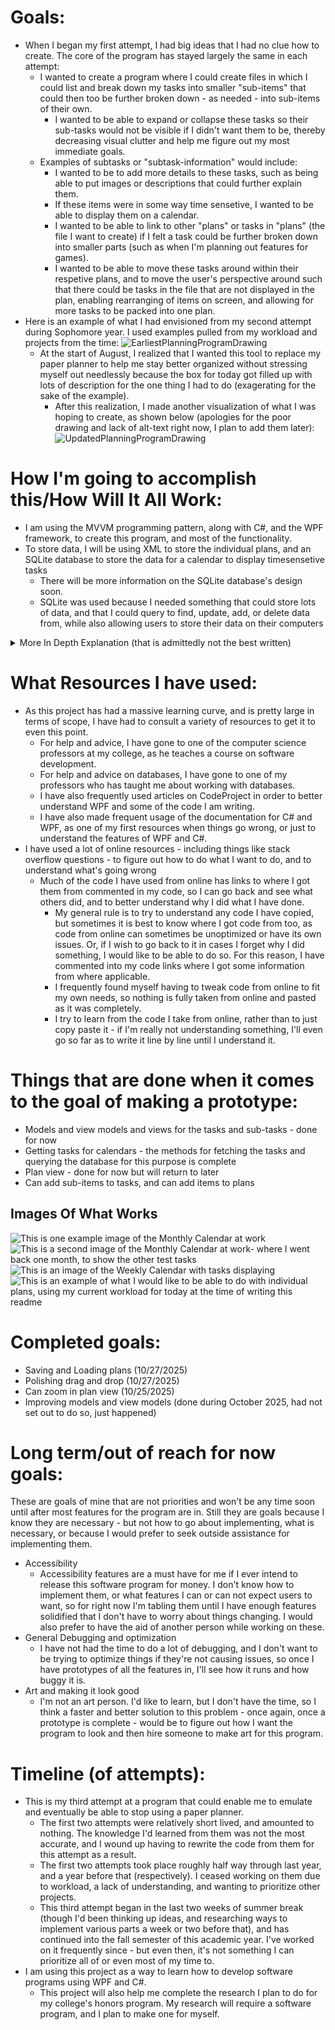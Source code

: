 # Goals:
  - When I began my first attempt, I had big ideas that I had no clue how to create. The core of the program has stayed largely the same in each attempt:
    - I wanted to create a program where I could create files in which I could list and break down my tasks into smaller "sub-items" that could then too be further broken down - as needed - into sub-items of their own.
      - I wanted to be able to expand or collapse these tasks so their sub-tasks would not be visible if I didn't want them to be, thereby decreasing visual clutter and help me figure out my most immediate goals.
    - Examples of subtasks or "subtask-information" would include: 
      - I wanted to be to add more details to these tasks, such as being able to put images or descriptions that could further explain them.
      - If these items were in some way time sensetive, I wanted to be able to display them on a calendar.
      - I wanted to be able to link to other "plans" or tasks in "plans" (the file I want to create) if I felt a task could be further broken down into smaller parts (such as when I'm planning out features for games).
      - I wanted to be able to move these tasks around within their respetive plans, and to move the user's perspective around such that there could be tasks in the file that are not displayed in the plan, enabling rearranging of items on screen, and allowing for more tasks to be packed into one plan.
- Here is an example of what I had envisioned from my second attempt during Sophomore year. I used examples pulled from my workload and projects from the time:
![EarliestPlanningProgramDrawing](ImagesForGithubOfPlanningProgram/EarliestPlanningProgramVersion.png)
  - At the start of August, I realized that I wanted this tool to replace my paper planner to help me stay better organized without stressing myself out needlessly because the box for today got filled up with lots of description for the one thing I had to do (exagerating for the sake of the example).
    - After this realization, I made another visualization of what I was hoping to create, as shown below (apologies for the poor drawing and lack of alt-text right now, I plan to add them later):
  ![UpdatedPlanningProgramDrawing](ImagesForGithubOfPlanningProgram/UpdatedPlanningProgramDrawing.jpg)


# How I'm going to accomplish this/How Will It All Work:
- I am using the MVVM programming pattern, along with C#, and the WPF framework, to create this program, and most of the functionality.
- To store data, I will be using XML to store the individual plans, and an SQLite database to store the data for a calendar to display timesensetive tasks
  - There will be more information on the SQLite database's design soon.
  - SQLite was used because I needed something that could store lots of data, and that I could query to find, update, add, or delete data from, while also allowing users to store their data on their computers

<details>
  <summary>More In Depth Explanation (that is admittedly not the best written)</summary>
  <ul>
   <li> There are two major parts that I haven't yet (fully) implemented and won't fully be explained in the code. These are how I will be saving the plans and tasks, and how tasks will get displayed to the screen on the calendar(s). </li>
    <li> My plan for handling saving data is to store the plans and the tasks in XML, where everything is kind of nested together in a hierarchy of \[PLAN\]-->\[TASK\]-->\[SUBITEMS\]-->\[SUBITEMS' SUBITEMS\], where each of those items listed will have lists of the items next in the hierarchy (in a way, similar to a linked-list or a tree). When displayed in a plan - not on the calendars - it will be roughly similar in structure, just using code. </li><
      <li> it should be made clear that each of the above have their own lists, so the plan "knows" only of the tasks that are its immediate children, the first task on that list only knows of the items that are its immediate children, and so on </li>
      <li> I am aware of how many lists - especially observable collections - there are between the tasks (and subitems - they use the same code) and plans. I plan to refactor this when I find the time, but first I want to get a prototype going </li>
      <li> I am using XML because I have worked with it more than I have JSON, though I've worked with both relatively few times, I have used the former when making mods for Baldur's Gate 3. </li>
      <li> Each task/sub-task is intended to have a GUID tied to it, for identification by the calendar. </li>
        <li> This is so I can search through files for data tied to tasks and/or open plans by clicking on the the tasks displayed in the calendar or by clicking on a linked task within another plan. </li>
    <li> My plan for displaying any tasks that are "time sensetive" has 3 parts. </li>
      <li> The first part is the calendars themselves and the CalendarTask related classes - these will ideally (when clicked) enable users to open corresponding plans, add the task to a plan if it doesn't have a file, delete the task from the calendar if it doesn't have a corresponding file, or delete the task in question from the calendar. </li>
      <li> The second part is the sqlite database. There will only be one total for each download of the program, and it will hold all the data for tasks that need to be displayed on the calendar(s). </li>
      <li> The third part is the date-duration sub-item. This control can be a sub-item for any task, and it will access the data for the task that it is a child of. When a plan is saved, the control will call an event to add its information to the sqlite database. </li>
        <li> Currently, the data these store are the filepath of the file the task they are a child of is in, the name for the task that is their parent, a guid, the date the task starts, the date the task ends, and whether or not the task is completed. </li>
    <li> As of right now, any classes or objects or files (including the sqlite database) that will contain state for the plans or children of the plans are in somewhat of a state of flux, as there are things that as I get closer to making a prototype I will change - one example is that the sqlite database has some filetypes I will eventually need to change.
  </ul>
</details>

# What Resources I have used:
  - As this project has had a massive learning curve, and is pretty large in terms of scope, I have had to consult a variety of resources to get it to even this point.
      - For help and advice, I have gone to one of the computer science professors at my college, as he teaches a course on software development.
      - For help and advice on databases, I have gone to one of my professors who has taught me about working with databases. 
      - I have also frequently used articles on CodeProject in order to better understand WPF and some of the code I am writing.
      - I have also made frequent usage of the documentation for C# and WPF, as one of my first resources when things go wrong, or just to understand the features of WPF and C#.
  - I have used a lot of online resources - including things like stack overflow questions - to figure out how to do what I want to do, and to understand what's going wrong
      - Much of the code I have used from online has links to where I got them from commented in my code, so I can go back and see what others did, and to better understand why I did what I have done.
          - My general rule is to try to understand any code I have copied, but sometimes it is best to know where I got code from too, as code from online can sometimes be unoptimized or have its own issues. Or, if I wish to go back to it in cases I forget why I did something, I would like to be able to do so. For this reason, I have commented into my code links where I got some information from where applicable.
          - I frequently found myself having to tweak code from online to fit my own needs, so nothing is fully taken from online and pasted as it was completely.
          - I try to learn from the code I take from online, rather than to just copy paste it - if I'm really not understanding something, I'll even go so far as to write it line by line until I understand it.

# Things that are done when it comes to the goal of making a prototype:
  - Models and view models and views for the tasks and sub-tasks - done for now
  - Getting tasks for calendars - the methods for fetching the tasks and querying the database for this purpose is complete
  - Plan view - done for now but will return to later
  - Can add sub-items to tasks, and can add items to plans

## Images Of What Works
![This is one example image of the Monthly Calendar at work](ImagesForGithubOfPlanningProgram/MonthlyCalendarWithTasks1.png)
![This is a second image of the Monthly Calendar at work- where I went back one month, to show the other test tasks](ImagesForGithubOfPlanningProgram/MonthlyCalendarWithTasks2.png)
![This is an image of the Weekly Calendar with tasks displaying](ImagesForGithubOfPlanningProgram/WeeklyCalendarWithTasks.png)
![This is an example of what I would like to be able to do with individual plans, using my current workload for today at the time of writing this readme](ImagesForGithubOfPlanningProgram/ExamplePlanToday.png)

# Completed goals:
- Saving and Loading plans (10/27/2025)
- Polishing drag and drop  (10/27/2025)
- Can zoom in plan view (10/25/2025)
- Improving models and view models (done during October 2025, had not set out to do so, just happened)

# Long term/out of reach for now goals:
These are goals of mine that are not priorities and won't be any time soon until after most features for the program are in. Still they are goals because I know they are necessary - but not how to go about implementing, what is necessary, or because I would prefer to seek outside assistance for implementing them. 
- Accessibility
  - Accessibility features are a must have for me if I ever intend to release this software program for money. I don't know how to implement them, or what features I can or can not expect users to want, so for right now I'm tabling them until I have enough features solidified that I don't have to worry about things changing. I would also prefer to have the aid of another person while working on these.
- General Debugging and optimization
  - I have not had the time to do a lot of debugging, and I don't want to be trying to optimize things if they're not causing issues, so once I have prototypes of all the features in, I'll see how it runs and how buggy it is.
- Art and making it look good
  - I'm not an art person. I'd like to learn, but I don't have the time, so I think a faster and better solution to this problem - once again, once a prototype is complete - would be to figure out how I want the program to look and then hire someone to make art for this program. 


# Timeline (of attempts):
  - This is my third attempt at a program that could enable me to emulate and eventually be able to stop using a paper planner.
    - The first two attempts were relatively short lived, and amounted to nothing. The knowledge I'd learned from them was not the most accurate, and I wound up having to rewrite the code from them for this attempt as a result.
    - The first two attempts took place roughly half way through last year, and a year before that (respectively). I ceased working on them due to workload, a lack of understanding, and wanting to prioritize other projects.
    - This third attempt began in the last two weeks of summer break (though I'd been thinking up ideas, and researching ways to implement various parts a week or two before that), and has continued into the fall semester of this academic year. I've worked on it frequently since - but even then, it's not something I can prioritize all of or even most of my time to.
  - I am using this project as a way to learn how to develop software programs using WPF and C#.
      - This project will also help me complete the research I plan to do for my college's honors program. My research will require a software program, and I plan to make one for myself.
